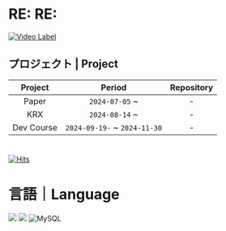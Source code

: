 # RE:  RE:
[![Video Label](http://img.youtube.com/vi/vXOLRiXdcoM/0.jpg)](https://youtu.be/vXOLRiXdcoM)


## プロジェクト | Project
| Project | Period | Repository |
|:---:|:---:|:---:|
|Paper|`2024-07-05` ~ |-|
|KRX|`2024-08-14` ~ |-|
|Dev Course|`2024-09-19-` ~ `2024-11-30`|-|



# 
[![Hits](https://hits.seeyoufarm.com/api/count/incr/badge.svg?url=https%3A%2F%2Fgithub.com%2Fhsojne%2Fhsojne&count_bg=%23433186&title_bg=%23192454&icon=deezer.svg&icon_color=%23451717&title=%3A%3A&edge_flat=false)](https://hits.seeyoufarm.com)

# 言語｜Language
![](https://img.shields.io/badge/Python-14354C?style=for-the-badge&logo=python&logoColor=white)
![](https://img.shields.io/badge/R-276DC3?style=for-the-badge&logo=r&logoColor=white)
![MySQL](https://img.shields.io/badge/mysql-4479A1.svg?style=for-the-badge&logo=mysql&logoColor=white)


